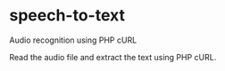 # speech-to-text
Audio recognition using PHP cURL

Read the audio file and extract the text using PHP cURL.
